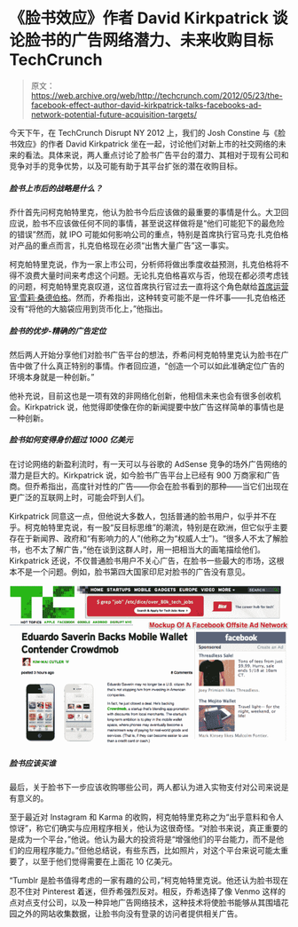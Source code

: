 # 《脸书效应》作者 David Kirkpatrick 谈论脸书的广告网络潜力、未来收购目标 TechCrunch

> 原文：<https://web.archive.org/web/http://techcrunch.com/2012/05/23/the-facebook-effect-author-david-kirkpatrick-talks-facebooks-ad-network-potential-future-acquisition-targets/>

今天下午，在 TechCrunch Disrupt NY 2012 上，我们的 Josh Constine 与《脸书效应》的作者 David Kirkpatrick 坐在一起，讨论他们对新上市的社交网络的未来的看法。具体来说，两人重点讨论了脸书广告平台的潜力、其相对于现有公司和竞争对手的竞争优势，以及可能有助于其平台扩张的潜在收购目标。

##### 脸书上市后的战略是什么？

乔什首先问柯克帕特里克，他认为脸书今后应该做的最重要的事情是什么。大卫回应说，脸书不应该做任何不同的事情，甚至说这样做将是“他们可能犯下的最危险的错误”然而，就 IPO 可能如何影响公司的重点，特别是首席执行官马克·扎克伯格对产品的重点而言，扎克伯格现在必须“出售大量广告”这一事实。

柯克帕特里克说，作为一家上市公司，分析师将做出季度收益预测，扎克伯格将不得不浪费大量时间来考虑这个问题。无论扎克伯格喜欢与否，他现在都必须考虑钱的问题，柯克帕特里克哀叹道，这位首席执行官过去一直将这个角色献给[首席运营官·雪莉·桑德伯格](https://web.archive.org/web/20230209125057/http://www.crunchbase.com/person/sheryl-sandberg)。然而，乔希指出，这种转变可能不是一件坏事——扎克伯格还没有“将他的大脑袋应用到货币化上，”他指出。

##### 脸书的优步-精确的广告定位

然后两人开始分享他们对脸书广告平台的想法，乔希问柯克帕特里克认为脸书在广告中做了什么真正特别的事情。作者回应道，“创造一个可以如此准确定位广告的环境本身就是一种创新。”

他补充说，目前这也是一项有效的非网络化创新，他相信未来也会有很多创收机会。Kirkpatrick 说，他觉得即使像在你的新闻提要中放广告这样简单的事情也是一种创新。

##### 脸书如何变得身价超过 1000 亿美元

在讨论网络的新盈利流时，有一天可以与谷歌的 AdSense 竞争的场外广告网络的潜力是巨大的。Kirkpatrick 说，如今脸书广告平台上已经有 900 万商家和广告商。但乔希指出，高度针对性的广告——你会在脸书看到的那种——当它们出现在更广泛的互联网上时，可能会吓到人们。

Kirkpatrick 同意这一点，但他说大多数人，包括普通的脸书用户，似乎并不在乎。柯克帕特里克说，有一股“反目标思维”的潮流，特别是在欧洲，但它似乎主要存在于新闻界、政府和“有影响力的人”(他称之为“权威人士”)。“很多人不太了解脸书，也不太了解广告，”他在谈到这群人时，用一把相当大的画笔描绘他们。Kirkpatrick 还说，不仅普通脸书用户不关心广告，在脸书一些最大的市场，这根本不是一个问题。例如，脸书第四大国家印尼对脸书的广告没有意见。

![](img/462a353371cb52a41e6bb893258ac286.png "facebook-ad-network-mock-up-done-1")

##### 脸书应该买谁

最后，关于脸书下一步应该收购哪些公司，两人都认为进入实物支付对公司来说是有意义的。

至于最近对 Instagram 和 Karma 的收购，柯克帕特里克称之为“出乎意料和令人惊讶”，称它们确实与应用程序相关，他认为这很奇怪。“对脸书来说，真正重要的是成为一个平台，”他说。他认为最大的投资将是“增强他们的平台能力，而不是他们的应用程序能力。”但他总结说，有些东西，比如照片，对这个平台来说可能太重要了，以至于他们觉得需要在上面花 10 亿美元。

“Tumblr 是脸书值得考虑的一家有趣的公司，”柯克帕特里克说。他还认为脸书现在忍不住对 Pinterest 着迷，但乔希强烈反对。相反，乔希选择了像 Venmo 这样的点对点支付公司，以及一种异地广告网络技术，这种技术将使脸书能够从其围墙花园之外的网站收集数据，让脸书向没有登录的访问者提供相关广告。
